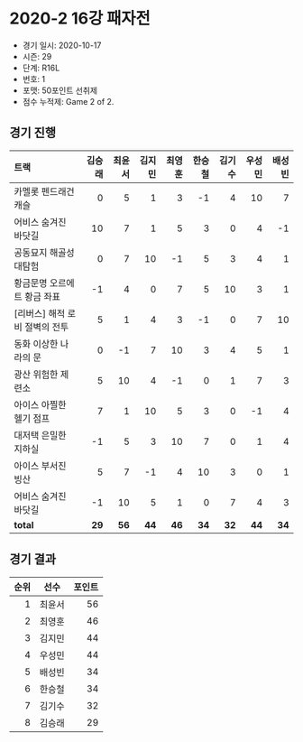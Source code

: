 # 2020-2 16강 패자전

- 경기 일시: 2020-10-17
- 시즌: 29
- 단계: R16L
- 번호: 1
- 포맷: 50포인트 선취제
- 점수 누적제: Game 2 of 2.





## 경기 진행

| 트랙 | 김승래 | 최윤서 | 김지민 | 최영훈 | 한승철 | 김기수 | 우성민 | 배성빈 |
|:---|---:|---:|---:|---:|---:|---:|---:|---:|
| 카멜롯 펜드래건 캐슬 | 0 | 5 | 1 | 3 | -1 | 4 | 10 | 7 |
| 어비스 숨겨진 바닷길 | 10 | 7 | 1 | 5 | 3 | 0 | 4 | -1 |
| 공동묘지 해골성 대탐험 | 0 | 7 | 10 | -1 | 5 | 3 | 4 | 1 |
| 황금문명 오르에트 황금 좌표 | -1 | 4 | 0 | 7 | 5 | 10 | 3 | 1 |
| [리버스] 해적 로비 절벽의 전투 | 5 | 1 | 4 | 3 | -1 | 0 | 7 | 10 |
| 동화 이상한 나라의 문 | 0 | -1 | 7 | 10 | 3 | 4 | 5 | 1 |
| 광산 위험한 제련소 | 5 | 10 | 4 | -1 | 0 | 1 | 7 | 3 |
| 아이스 아찔한 헬기 점프 | 7 | 1 | 10 | 5 | 3 | 0 | -1 | 4 |
| 대저택 은밀한 지하실 | -1 | 5 | 3 | 10 | 7 | 0 | 1 | 4 |
| 아이스 부서진 빙산 | 5 | 7 | -1 | 4 | 10 | 3 | 0 | 1 |
| 어비스 숨겨진 바닷길 | -1 | 10 | 5 | 1 | 0 | 7 | 4 | 3 |
| __total__ | __29__ | __56__ | __44__ | __46__ | __34__ | __32__ | __44__ | __34__ |




## 경기 결과

| 순위 | 선수 | 포인트 |
|---:|:---:|---:|
| 1 | 최윤서 | 56 |
| 2 | 최영훈 | 46 |
| 3 | 김지민 | 44 |
| 4 | 우성민 | 44 |
| 5 | 배성빈 | 34 |
| 6 | 한승철 | 34 |
| 7 | 김기수 | 32 |
| 8 | 김승래 | 29 |

